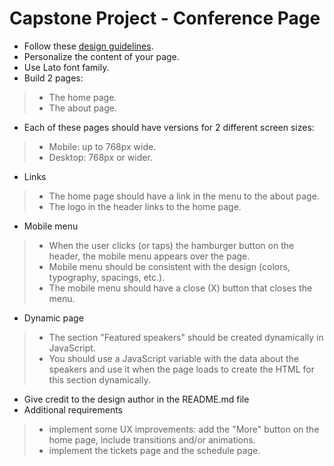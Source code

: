 # Capstone Project - Conference Page

- Follow these [design guidelines](https://www.behance.net/gallery/29845175/CC-Global-Summit-2015).
- Personalize the content of your page.
- Use Lato font family.
- Build 2 pages:
> - The home page.
> - The about page.
- Each of these pages should have versions for 2 different screen sizes:
> - Mobile: up to 768px wide.
> - Desktop: 768px or wider.
- Links
> - The home page should have a link in the menu to the about page.
> - The logo in the header links to the home page.
- Mobile menu
> - When the user clicks (or taps) the hamburger button on the header, the mobile menu appears over the page.
> - Mobile menu should be consistent with the design (colors, typography, spacings, etc.).
> - The mobile menu should have a close (X) button that closes the menu.
- Dynamic page
> - The section "Featured speakers" should be created dynamically in JavaScript.
> - You should use a JavaScript variable with the data about the speakers and use it when the page loads to create the HTML for this section dynamically.
- Give credit to the design author in the README.md file
- Additional requirements
> - implement some UX improvements: add the "More" button on the home page, include transitions and/or animations.
> - implement the tickets page and the schedule page.
